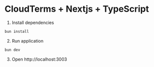 # CloudTerms + Nextjs + TypeScript

1. Install dependencies

```sh
bun install
```

2. Run application

```sh
bun dev
```

3. Open http://localhost:3003
